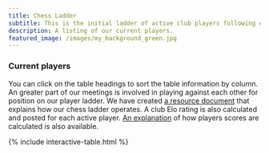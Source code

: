```yaml
---
title: Chess Ladder
subtitle: This is the initial ladder of active club players following our first meeting at the library on October 24, 2019. We will keep track of the games played during club meetings here and update the scores on a weekly basis. We will not meet for a couple of weeks, though, due to scheduling conflicts at the library. See you at the next session.
description: A listing of our current players.
featured_image: /images/my_background_green.jpg
---
```


### Current players
You can click on the table headings to sort the table information by column. An greater part of our meetings is involved in playing against each other for position on our player ladder.  We have created [a resource document](ladder-rules.html) that explains how our chess ladder operates. A club Elo rating is also calculated and posted for each active player. [An explanation](rating.html) of how players scores are calculated is also available.   

{% include interactive-table.html %}

